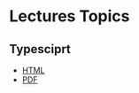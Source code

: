 # Lectures Topics

## Typesciprt

- [HTML](/src/T01_typescript/T01.html)
- [PDF](/src/T01_typescript/T01.pdf)
